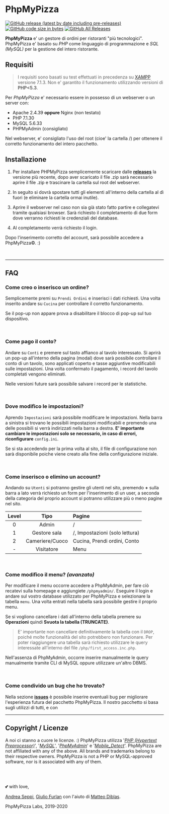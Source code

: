 # PhpMyPizza
[![GitHub release (latest by date including pre-releases)](https://img.shields.io/github/v/release/Phoenixx19/PhpMyPizza?include_prereleases)](https://github.com/Phoenixx19/PhpMyPizza/releases)
[![GitHub code size in bytes](https://img.shields.io/github/languages/code-size/Phoenixx19/PhpMyPizza)](https://github.com/Phoenixx19/PhpMyPizza/releases)
[![GitHub All Releases](https://img.shields.io/github/downloads/Phoenixx19/PhpMyPizza/total)](https://github.com/Phoenixx19/PhpMyPizza/releases)
 
**PhpMyPizza** e' un gestore di ordini per ristoranti "più tecnologici".
PhpMyPizza e' basato su *PHP* come linguaggio di programmazione e *SQL (MySQL)* per la gestione del intero ristorante. 

## Requisiti
> I requisiti sono basati su test effettuati in precedenza su [XAMPP](https://www.apachefriends.org/index.html) versione 7.1.3.
> Non e' garantito il funzionamento utilizzando versioni di **PHP<5.3**.

Per *PhpMyPizza* e' necessario essere in possesso di un webserver o un server con:
- Apache 2.4.39 **oppure** Nginx (non testato)
- PHP 7.1.30
- MySQL 5.6.33
- PHPMyAdmin (consigliato)

Nel webserver, e' consigliato l'uso del root (cioe' la cartella /) per ottenere il corretto funzionamento del intero pacchetto.

## Installazione
1. Per installare PHPMyPizza semplicemente scaricare dalle **[releases](https://github.com/Phoenixx19/PhpMyPizza/releases)** la versione più recente, dopo aver scaricato il file .zip sarà necessario aprire il file .zip e trascinare la cartella sul root del webserver.

2. In seguito si dovrà spostare tutti gli elementi all'interno della cartella al dì fuori (e eliminare la cartella ormai inutile).

3. Aprire il webserver nel caso non sia già stato fatto partire e collegatevi tramite qualsiasi browser. Sarà richiesto il completamento di due form dove verranno richiesti le credenziali del database.


4. Al completamento verrà richiesto il login. 

Dopo l'inserimento corretto del account, sarà possibile accedere a PhpMyPizza&copy;. :)

<br>
<hr>

## FAQ
### Come creo o inserisco un ordine?
Semplicemente premi su `Prendi Ordini` e inserisci i dati richiesti.
Una volta inserito andare su `Cucina` per controllare il corretto funzionamento.

Se il pop-up non appare prova a disabilitare il blocco di pop-up sul tuo dispositivo.

<br>

### Come pago il conto?
Andare su `Conti` e premere sul tasto affianco al tavolo interessato. Si aprirà un pop-up all'interno della pagina (modal) dove sarà possibile controllare il conto di un tavolo, sono applicati coperto e tasse aggiuntive modificabili sulle impostazioni. Una volta confermato il pagamento, i record del tavolo completati vengono eliminati. 

Nelle versioni future sarà possibile salvare i record per le statistiche.

<br>

### Dove modifico le impostazioni?
Aprendo `Impostazioni` sarà possibile modificare le impostazioni. Nella barra a sinistra si trovano le possibili impostazioni modificabili e premendo una delle possibili si verrà indirizzati nella barra a destra. **E' importante cambiare le impostazioni solo se necessario, in caso di errori, riconfigurare** `config.ini`.

Se si sta accedendo per la prima volta al sito, il file di configurazione non sarà disponibile poiche viene creato alla fine della configurazione iniziale.

<br>

### Come inserisco o elimino un account?
Andando su `Utenti` si potranno gestire gli utenti nel sito, premendo **+** sulla barra a lato verrà richiesto un form per l'inserimento di un user, a seconda della categoria del proprio account si potranno utilizzare più o meno pagine nel sito.

|Level|Tipo|Pagine|
|:---:|:---:|:---|
|0|Admin|/|
|1|Gestore sala|/, Impostazioni (solo lettura)|
|2|Cameriere/Cuoco|Cucina, Prendi ordini, Conto|
|-|Visitatore|Menu|


<br>

### Come modifico il menu? *(avanzato)*
Per modificare il menu occorre accedere a PhpMyAdmin, per fare ciò recatevi sulla homepage e aggiungiete  `/phpmyadmin/`. Eseguire il login e andare sul vostro database utilizzato per PhpMyPizza e selezionare la tabella `menu`.
Una volta entrati nella tabella sarà possibile gestire il proprio menu.

Se si vogliono cancellare i dati all'interno della tabella premere su **Operazioni** quindi **Svuota la tabella (TRUNCATE)**.

>E' importante non cancellare definitivamente la tabella con il `DROP`, poiché molte funzionalità del sito potrebbero non funzionare. Per poter riaggiungere una tabella sarà richiesto utilizzare le query interessate all'interno del file `/php/first_access.inc.php`.

Nell'assenza di PhpMyAdmin, occorre inserire manualmente le query manualmente tramite CLI di MySQL oppure utilizzare un'altro DBMS.

<br>

### Come condivido un bug che ho trovato?
Nella sezione **[issues](https://github.com/Phoenixx19/PhpMyPizza/issues)** è possibile inserire eventuali bug per migliorare l'esperienza futura del pacchetto PhpMyPizza. Il nostro pacchetto si basa sugli utilizzi di tutti, e con 

<hr>

## Copyright / Licenze
A noi ci stanno a cuore le licenze. :)
PhpMyPizza utilizza '*[PHP (Hypertext Preprocessor)](https://php.net)*', '*[MySQL](https://www.mysql.com)*', '*[PhpMyAdmin](https://www.phpmyadmin.net)*' e '*[Mobile_Detect](https://github.com/serbanghita/Mobile-Detect)*'. 
PhpMyPizza are not affiliated with any of the above. All brands and trademarks belong to their respective owners. PhpMyPizza is not a PHP or MySQL-approved software, nor is it associated with any of them.

<br>
<br>

💕 with love,

 [Andrea Seppi](https://github.com/Phoenixx19), [Giulio Furlan](https://github.com/GiuFu) con l'aiuto di [Matteo Diblas](https://github.com/alex3025). 

PhpMyPizza Labs, 2019-2020

